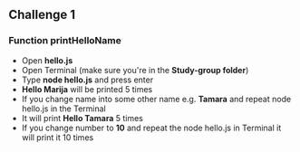 ## Challenge 1

### Function printHelloName

- Open **hello.js**
- Open Terminal (make sure you're in the **Study-group folder**)
- Type **node hello.js** and press enter
- **Hello Marija** will be printed 5 times
- If you change name into some other name e.g. **Tamara** and repeat node hello.js in the Terminal
- It will print **Hello Tamara** 5 times
- If you change number to **10** and repeat the node hello.js in Terminal it will print it 10 times
